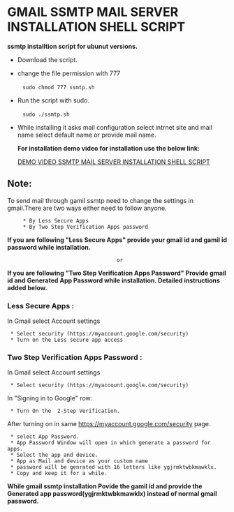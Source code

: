 # GMAIL SSMTP MAIL SERVER INSTALLATION SHELL SCRIPT

   **ssmtp installtion script for ubunut versions.**
   
   * Download the script.
  
  * change the file permission with 777
   
    ` ` ` sudo chmod 777 ssmtp.sh `
   
   * Run the script with sudo.
       
      ` ` ` sudo ./ssmtp.sh ` ` ` 

   * While installing it asks mail configuration select intrnet site and mail name select default name or provide mail name.

     **For installation demo video for installation use the below link:**

        [DEMO VIDEO SSMTP MAIL SERVER INSTALLATION SHELL SCRIPT](https://youtu.be/f28VamgFKq8)

## Note:

   To send mail through gamil ssmtp need to change the settings in gmail.There are two ways either need to follow anyone.
         
         * By Less Secure Apps
         * By Two Step Verification Apps password

 **If you are following "Less Secure Apps" provide your gmail id and gamil id password while installation.**
                                       
                                       or

**If you are following "Two Step Verification Apps Password" Provide gmail id and Generated App Password while installation. Detailed instructions added below.**

### Less Secure Apps :

   In Gmail select Account settings
     
     * Select security (https://myaccount.google.com/security)
     * Turn on the Less secure app access

### Two Step Verification Apps Password :
   
   In Gmail select Account settings
     
     * Select security (https://myaccount.google.com/security)
 
   In "Signing in to Google" row:
    
     * Turn On the  2-Step Verification.


   After turning on in same https://myaccount.google.com/security page.

     * select App Password.
     * App Password Window will open in which generate a password for apps.
     * Select the app and device.
     * App as Mail and device as your custom name
     * password will be genrated with 16 letters like ygjrmktwbkmawklx.
     * Copy and keep it for a while.

   **While gmail ssmtp installation Povide the gamil id and provide the Generated app password(ygjrmktwbkmawklx) instead of normal gmail password.**
